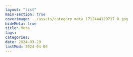 ```yaml
---
layout: "list"
main-section: true
coverimage: ../assets/category_meta_1712444129717_0.jpg
hideMeta: true
title: Meta
tags:
categories:
date: 2024-03-20
lastMod: 2024-04-06
---
```

